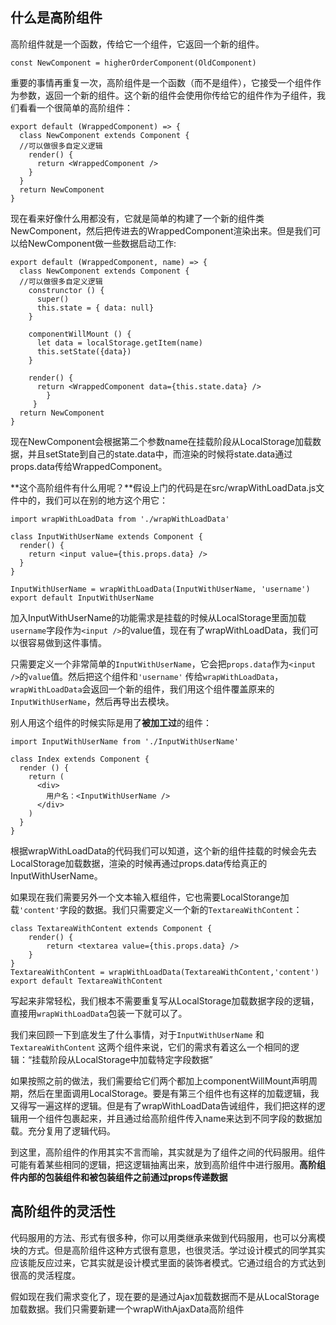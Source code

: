 ## 什么是高阶组件

高阶组件就是一个函数，传给它一个组件，它返回一个新的组件。

    const NewComponent = higherOrderComponent(OldComponent)

重要的事情再重复一次，高阶组件是一个函数（而不是组件），它接受一个组件作为参数，返回一个新的组件。这个新的组件会使用你传给它的组件作为子组件，我们看看一个很简单的高阶组件：


    export default (WrappedComponent) => {
      class NewComponent extends Component {
      //可以做很多自定义逻辑
	    render() {
	      return <WrappedComponent />
	    }
      }
      return NewComponent
    }

现在看来好像什么用都没有，它就是简单的构建了一个新的组件类NewComponent，然后把传进去的WrappedComponent渲染出来。但是我们可以给NewComponent做一些数据启动工作:

    export default (WrappedComponent, name) => {
      class NewComponent extends Component {
      //可以做很多自定义逻辑
	    construnctor () {
	      super()
	      this.state = { data: null}
	    }
	    
	    componentWillMount () {
	      let data = localStorage.getItem(name)
	      this.setState({data})
	    }
	    
	    render() {
	      return <WrappedComponent data={this.state.data} />
	    	}
	     }
      return NewComponent
    }

现在NewComponent会根据第二个参数name在挂载阶段从LocalStorage加载数据，并且setState到自己的state.data中，而渲染的时候将state.data通过props.data传给WrappedComponent。

**这个高阶组件有什么用呢？**假设上门的代码是在src/wrapWithLoadData.js文件中的，我们可以在别的地方这个用它：

    import wrapWithLoadData from './wrapWithLoadData'
    
    class InputWithUserName extends Component {
      render() {
        return <input value={this.props.data} />
      }
    }
    
    InputWithUserName = wrapWithLoadData(InputWithUserName, 'username')
    export default InputWithUserName 

加入InputWithUserName的功能需求是挂载的时候从LocalStorage里面加载`username`字段作为`<input />`的value值，现在有了wrapWithLoadData，我们可以很容易做到这件事情。

只需要定义一个非常简单的`InputWithUserName`，它会把`props.data`作为`<input />`的`value`值。然后把这个组件和`'username'` 传给`wrapWithLoadData`，`wrapWithLoadData`会返回一个新的组件，我们用这个组件覆盖原来的`InputWithUserName`，然后再导出去模块。

别人用这个组件的时候实际是用了**被加工过**的组件：

    import InputWithUserName from './InputWithUserName'
    
    class Index extends Component {
      render () {
	    return (
	      <div>
	    	用户名：<InputWithUserName />
	      </div>
   		)
      }
    }

根据wrapWithLoadData的代码我们可以知道，这个新的组件挂载的时候会先去LocalStorage加载数据，渲染的时候再通过props.data传给真正的InputWithUserName。

如果现在我们需要另外一个文本输入框组件，它也需要LocalStorange加载`'content'`字段的数据。我们只需要定义一个新的`TextareaWithContent`：
    
    class TextareaWithContent extends Component {
    	render() {
    		return <textarea value={this.props.data} />
    	}
    }
    TextareaWithContent = wrapWithLoadData(TextareaWithContent,'content')
    export default TextareaWithContent

写起来非常轻松，我们根本不需要重复写从LocalStorage加载数据字段的逻辑，直接用`wrapWithLoadData`包装一下就可以了。

我们来回顾一下到底发生了什么事情，对于`InputWithUserName` 和`TextareaWithContent` 这两个组件来说，它们的需求有着这么一个相同的逻辑：“挂载阶段从LocalStorage中加载特定字段数据”

如果按照之前的做法，我们需要给它们两个都加上componentWillMount声明周期，然后在里面调用LocalStorage。要是有第三个组件也有这样的加载逻辑，我又得写一遍这样的逻辑。但是有了wrapWithLoadData告诫组件，我们把这样的逻辑用一个组件包裹起来，并且通过给高阶组件传入name来达到不同字段的数据加载。充分复用了逻辑代码。

到这里，高阶组件的作用其实不言而喻，其实就是为了组件之间的代码服用。组件可能有着某些相同的逻辑，把这逻辑抽离出来，放到高阶组件中进行服用。**高阶组件内部的包装组件和被包装组件之前通过props传递数据**


## 高阶组件的灵活性

代码服用的方法、形式有很多种，你可以用类继承来做到代码服用，也可以分离模块的方式。但是高阶组件这种方式很有意思，也很灵活。学过设计模式的同学其实应该能反应过来，它其实就是设计模式里面的装饰者模式。它通过组合的方式达到很高的灵活程度。

假如现在我们需求变化了，现在要的是通过Ajax加载数据而不是从LocalStorage加载数据。我们只需要新建一个wrapWithAjaxData高阶组件

